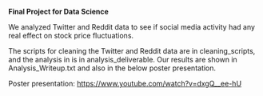 **Final Project for Data Science**

We analyzed Twitter and Reddit data to see if social media activity had any real effect on stock price fluctuations.

The scripts for cleaning the Twitter and Reddit data are in cleaning_scripts, and the analysis in is in analysis_deliverable. Our results are shown in Analysis_Writeup.txt and also in the below poster presentation.

Poster presentation: https://www.youtube.com/watch?v=dxgQ__ee-hU 
